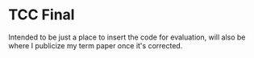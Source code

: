 # TCC Final

Intended to be just a place to insert the code for evaluation, will also be where I publicize my term paper once it's corrected.
